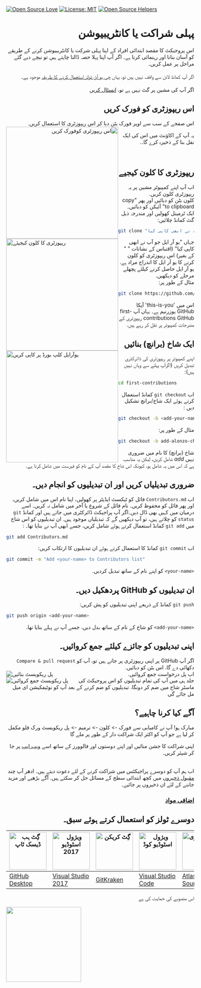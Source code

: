 [![Open Source Love](https://firstcontributions.github.io/open-source-badges/badges/open-source-v1/open-source.svg)](https://github.com/firstcontributions/open-source-badges)
[![License: MIT](https://img.shields.io/badge/License-MIT-green.svg)](https://opensource.org/licenses/MIT)
[![Open Source Helpers](https://www.codetriage.com/roshanjossey/first-contributions/badges/users.svg)](https://www.codetriage.com/roshanjossey/first-contributions)

# <div dir="rtl"> پہلی شراکت يا کانٹریبیوشن </div>

<div dir="rtl">
اس پروجیکٹ کا مقصد ابتدائی افراد کے اپنا پہلى شركت يا کانٹریبیوشن کرنے کے طریقے کو آسان بنانا اور رہنمائی کرنا ہے۔ اگر آپ اپنا پہلا حصہ ڈالنا چاہتے ہیں تو نیچے دیے گئے مراحل پر عمل کریں۔
</div>
<br />
<div dir="rtl">
اگر آپ کمانڈ لائن سے واقف نہیں ہیں تو، یہاں 
<a href="#tutorials-using-other-tools">جى يو آئ ٹولز استعمال کرنے كا طریقہ</a>
 موجود ہے۔
</div>
<br />
<div dir="rtl">
اگر آپ کی مشین پر گٹ نہیں ہے تو،
<a href="https://help.github.com/articles/set-up-git/">انسٹال کریں</a>
</div>

## <div dir="rtl"> اس ریپوزٹری کو فورک کریں </div>
<div dir="rtl">
اس صفحے کے سب سے اوپر فورک بٹن دبا کر اس ریپوزٹری کا استعمال کریں.

<img style="float: left" width="300" src="https://firstcontributions.github.io/assets/Readme/fork.png" alt="اس ریپوزٹری کوفورک کریں" />
<br />

یہ آپ کے اکاؤنٹ میں اس کی ایک نقل بنا كے ذخیرہ کرے گا۔.
</div>
<br />

## <div dir="rtl">ریپوزٹری کا کلون کیجیے</div>

<div dir="rtl">
اب آپ اپنے کمپیوٹر مشین پر یہ ریپوزٹری کلون کریں.
</div>

<img style="float: left;" width="300" src="https://firstcontributions.github.io/assets/Readme/clone.png" alt="ریپوزٹری کا کلون کیجیئے" />

<div dir="rtl">
 کلون بٹن کو دبائیں اور پھر "copy to clipboard" آئیکن کو دبائیں۔
</div>

<img style="float: left;" width="300" src="https://firstcontributions.github.io/assets/Readme/copy-to-clipboard.png" alt="یوآرایل کلپ بورڈ پر کاپی کریں" />

<div dir="rtl">
ایک ٹرمینل کھولیں اور مندرجہ ذیل گٹ کمانڈ چلائیں:
</div>

```bash
git clone "یو آر ایل جو آپ نے ابھی کاپی کیا"
```

<div dir="rtl">
جہاں "یو آر ایل جو آپ نے ابھی کاپی کیا" (اقتباس کے نشانات " " کے بغیر) اس ریپوزٹری کو کلون کرنے کا  یو آر ایل کا اندراج مراد ہے. یو آر ایل حاصل کرنے کیلئے پچھلے مرحلے کو دیکھیں.
</div>

<div dir="rtl">مثال کے طور پر:</div>

```bash
git clone https://github.com/this-is-you/first-contributions.git
```

<div dir="rtl">اس میں 'this-is-you' آپکا GitHub یوزرنیم ہے۔ یہاں آپ first-contributions GitHub ریپوزٹری کے مندرجات کمپیوٹر پر نقل کر رہے ہیں.</div>

## <div dir="rtl"> ایک شاخ (برانچ) بنائیں </div>

<div dir="rtl"> اپنے کمپیوٹر پر ریپوزٹری کی ڈائرکٹری تبدیل کریں (اگرآپ پہلے سے وہاں نہیں ہیں): </div>

```bash
cd first-contributions
```

<div dir="rtl"> اب <code>git checkout</code>  کمانڈ استعمال کرتے ہوئے ایک شاخ/برانچ  تشکیل دیں : </div>

```bash
git checkout -b <add-your-name>
```

<div dir="rtl">مثال کے طور پر:</div>

```bash
git checkout -b add-alonzo-church
```

<div dir="rtl"> شاخ (برانچ) کا نام میں ضروری نہیں <i>add</i> شامل کریں، لیکن یہ مناسب ہے کہ اس میں یہ شامل ہو، کیونکہ اس شاخ کا مقصد آپ کے نام کو فہرست میں شامل کرنا ہے. </div>

## <div dir="rtl"> ضروری تبدیلیاں کریں اور ان تبدیلیوں کو انجام دیں۔ </div>

<div dir="rtl">
اب <code>Contributors.md</code> فائل کو ٹیکسٹ ایڈیٹر پر کھولیں، اپنا نام اس میں شامل کریں، اور پھر فائل کو محفوظ کریں۔ نام فائل کے شروع یا آخر میں شامل نہ کریں۔ اسے درمیان میں کہیں بھی ڈال دیں۔اگر آپ پراجیکٹ ڈائرکٹری میں جاتے ہیں اور کمانڈ <code>git status</code> کو چلاتے ہیں، تو آپ دیکھیں گے کہ تبدیلیاں موجود ہیں. ان تبدیلیوں کو اس شاخ میں <code>git add</code> کمانڈ استعمال کرتے ہوئے شامل کریں، جسے ابھی آپ نے بنایا تھا۔ :
</div>

```bash
git add Contributors.md
```

<div dir="rtl"> اب <code>git commit</code> کمانڈ کا استعمال کرتے ہوئے ان تبدیلیوں کا ارتکاب کریں: </div>

```bash
git commit -m "Add <your-name> to Contributors list"
```

<div dir="rtl"> <code>&lt;your-name&gt;</code> کو اپنے نام کے ساتھ تبدیل کردیں. </div>

## <div dir="rtl"> ان تبدیلیوں کو GitHub پردهکیل دیں۔ </div>

<div dir="rtl"> <code>git push</code> کمانڈ کے ذریعے اپنی تبدیلیوں کو پش کریں: </div>

```bash
git push origin <add-your-name>
```

<div dir="rtl"> <code>&lt;add-your-name&gt;</code> کو شاخ کے نام کے ساتھ بدل دیں، جسے آپ نے پہلے بنایا تھا. </div>

## <div dir="rtl">  اپنی تبدیلیوں کو جائزے کیلئے جمع کروائیں۔ </div>

<div dir="rtl"> اگر آپ GitHub پر اپنی ریپوزٹری پر جاتے ہیں تو، آپ کو <code>Compare & pull request</code> دکھائی دے گا. اس بٹن کو دبائیں. </div>

<img style="float: left;" src="https://firstcontributions.github.io/assets/Readme/compare-and-pull.png" alt="پل ریکویسٹ بنائیں" />

<div dir="rtl"> اب پل درخواست جمع کروائیں. </div>

<img style="float: left;" src="https://firstcontributions.github.io/assets/Readme/submit-pull-request.png" alt="پل ریکویسٹ جمع کروائیں" />

<div dir="rtl"> جلد ہی میں آپ کی تمام تبدیلیوں کو اس پروجیکٹ کی ماسٹر شاخ میں ضم کر دونگا. تبدیلیوں کو ضم کرنے کے بعد آپ کو نوٹیفکیشن ای میل مل جائے گی </div>

## <div dir="rtl">آگے کیا کرنا چاہیے؟</div>
<div dir="rtl">
مبارک ہو! آپ نے کامیابی سے 
 فورک -> کلون -> ترمیم -> پل ریکویسٹ ورک فلو 
 مکمل کر لیا ہے جو آپ کو اکثر ایک شراکت دار کے طور پر ملے گا

اپنی شراکت کا جشن منائیں اور اپنے دوستوں اور فالوورز کے ساتھ اسے
<a href="https://firstcontributions.github.io/#social-share"> ویب ایپ</a>
 پر جا کر شیئر کریں۔
</div>
<br />
<div dir="rtl">
اب ہم آپ کو دوسرے پراجيكٹس میں شراکت کرنے کے لئے دعوت ديتے ہیں۔ 
ادھر آپ چند
<a href="https://firstcontributions.github.io/#project-list"> مقبول ذخیروں</a>
  میں کچھ ابتدائی سطح کے مسائل حل کر سکتے ہیں. آگے بڑھیے اور مزید جاننے کے لئے ان ذخیروں پر جائیے۔
</div>

### <div dir="rtl"> [ اضافی مواد ](../additional-material/git_workflow_scenarios/additional-material.md) </div>

## <div dir="rtl"> دوسرے ٹولز کو استعمال کرتے ہوئے سبق۔   </div>


| <a href="../gui-tool-tutorials/github-desktop-tutorial.md"><img alt="گِٹ ہب ڈیسک ٹاپ" src="https://desktop.github.com/images/desktop-icon.svg" width="100"></a> | <a href="../gui-tool-tutorials/github-windows-vs2017-tutorial.md"><img alt="ویژول اسٹوڈیو 2017" src="https://upload.wikimedia.org/wikipedia/commons/c/cd/Visual_Studio_2017_Logo.svg" width="100"></a> | <a href="../gui-tool-tutorials/gitkraken-tutorial.md"><img alt="گِٹ کریکن" src="https://firstcontributions.github.io/assets/gui-tool-tutorials/gitkraken-tutorial/gk-icon.png" width="100"></a> | <a href="../gui-tool-tutorials/github-windows-vs-code-tutorial.md"><img alt="ویژول اسٹوڈیو کوڈ" src="https://upload.wikimedia.org/wikipedia/commons/1/1c/Visual_Studio_Code_1.35_icon.png" width=100></a> | <a href="../gui-tool-tutorials/sourcetree-macos-tutorial.md"><img alt="سورس ٹری ایپ" src="https://wac-cdn.atlassian.com/dam/jcr:81b15cde-be2e-4f4a-8af7-9436f4a1b431/Sourcetree-icon-blue.svg" width=100></a> | <a href="../gui-tool-tutorials/github-windows-intellij-tutorial.md"><img alt="انٹیلی جے آئی ڈی ای اے" src="https://upload.wikimedia.org/wikipedia/commons/thumb/9/9c/IntelliJ_IDEA_Icon.svg/512px-IntelliJ_IDEA_Icon.svg.png" width=100></a> |
| --- | --- | --- | --- | --- | --- |
| [GitHub Desktop](../gui-tool-tutorials/github-desktop-tutorial.md) | [Visual Studio 2017](../gui-tool-tutorials/github-windows-vs2017-tutorial.md) | [GitKraken](../gui-tool-tutorials/gitkraken-tutorial.md) | [Visual Studio Code](../gui-tool-tutorials/github-windows-vs-code-tutorial.md) | [Atlassian Sourcetree](../gui-tool-tutorials/sourcetree-macos-tutorial.md) | [IntelliJ IDEA](../gui-tool-tutorials/github-windows-intellij-tutorial.md) |

<div dir="rtl">  
اس منصوبے کی حمایت کی ہے
</div>
<p>
  <a href="https://www.digitalocean.com/">
    <img src="https://opensource.nyc3.cdn.digitaloceanspaces.com/attribution/assets/SVG/DO_Logo_horizontal_blue.svg" width="201px">
  </a>
</p>
